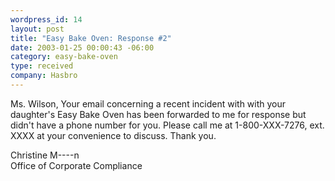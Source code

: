 ```yaml
--- 
wordpress_id: 14
layout: post
title: "Easy Bake Oven: Response #2"
date: 2003-01-25 00:00:43 -06:00
category: easy-bake-oven
type: received
company: Hasbro
---
```

Ms. Wilson, Your email concerning a recent incident with with your daughter's Easy Bake Oven has been forwarded to me for response but didn't have a phone number for you. Please call me at 1-800-XXX-7276, ext.
XXXX at your convenience to discuss. Thank you.

Christine M----n  
Office of Corporate Compliance
